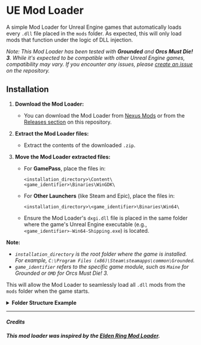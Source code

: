 ﻿# UE Mod Loader

A simple Mod Loader for Unreal Engine games that automatically loads every `.dll` file placed in the `mods` folder. As expected, this will only load mods that function under the logic of DLL injection.

_Note: This Mod Loader has been tested with **Grounded** and **Orcs Must Die! 3**. While it's expected to be compatible with other Unreal Engine games, compatibility may vary. If you encounter any issues, please [create an issue](https://github.com/your-repo/issues) on the repository._

## Installation

1. **Download the Mod Loader:**
   - You can download the Mod Loader from [Nexus Mods](#) or from the [Releases section](https://github.com/your-repo/releases) on this repository.

2. **Extract the Mod Loader files:**
   - Extract the contents of the downloaded `.zip`.

3. **Move the Mod Loader extracted files:**
   - For **GamePass**, place the files in:
     ```
     <installation_directory>\Content\<game_identifier>\Binaries\WinGDK\
     ```
   - For **Other Launchers** (like Steam and Epic), place the files in:
     ```
     <installation_directory>\<game_identifier>\Binaries\Win64\
     ```
   - Ensure the Mod Loader's `dxgi.dll` file is placed in the same folder where the game's Unreal Engine executable (e.g., `<game_identifier>-Win64-Shipping.exe`) is located.

**Note:** 
- _`installation_directory` is the root folder where the game is installed. For example, `C:\Program Files (x86)\Steam\steamapps\common\Grounded`._
- _`game_identifier` refers to the specific game module, such as `Maine` for Grounded or `OMD` for Orcs Must Die! 3._

This will allow the Mod Loader to seamlessly load all `.dll` mods from the `mods` folder when the game starts.

<details>
<summary><strong>Folder Structure Example</strong></summary>

**GamePass:**
```plaintext
<installation_directory>
└─── Content
     └─── <game_identifier>
          └─── Binaries
               └─── WinGDK
                    ├─── dxgi.dll
                    ├─── mods
                    │    └─── <your_mod.dll>
                    └─── <game_identifier>-WinGDK-Shipping.exe
```

**Other Launchers:**
```plaintext
<installation_directory>
│
└─── <game_identifier>
     └─── Binaries
          └─── Win64
               ├─── dxgi.dll
               ├─── mods
               │    └─── <your_mod.dll>
               └─── <game_identifier>-Win64-Shipping.exe
```
</details>

---
#### _Credits_

##### This mod loader was inspired by the [Elden Ring Mod Loader](https://github.com/techiew/EldenRingModLoader).
